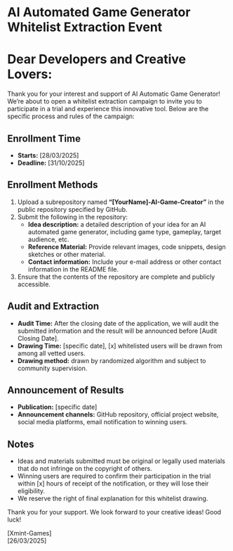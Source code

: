 #  AI Automated Game Generator Whitelist Extraction Event
# Dear Developers and Creative Lovers:
Thank you for your interest and support of AI Automatic Game Generator! We’re about to open a whitelist extraction campaign to invite you to participate in a trial and experience this innovative tool. Below are the specific process and rules of the campaign:

## Enrollment Time
- **Starts:** [28/03/2025]
- **Deadline:** [31/10/2025]

## Enrollment Methods
1. Upload a subrepository named **“[YourName]-AI-Game-Creator”** in the public repository specified by GitHub.
2. Submit the following in the repository:
    - **Idea description:** a detailed description of your idea for an AI automated game generator, including game type, gameplay, target audience, etc.
    - **Reference Material:** Provide relevant images, code snippets, design sketches or other material.
    - **Contact information:** Include your e-mail address or other contact information in the README file.
3. Ensure that the contents of the repository are complete and publicly accessible.

## Audit and Extraction
- **Audit Time:** After the closing date of the application, we will audit the submitted information and the result will be announced before [Audit Closing Date].
- **Drawing Time:** [specific date], [x] whitelisted users will be drawn from among all vetted users.
- **Drawing method:** drawn by randomized algorithm and subject to community supervision.

## Announcement of Results
- **Publication:** [specific date]
- **Announcement channels:** GitHub repository, official project website, social media platforms, email notification to winning users.

## Notes
- Ideas and materials submitted must be original or legally used materials that do not infringe on the copyright of others.
- Winning users are required to confirm their participation in the trial within [x] hours of receipt of the notification, or they will lose their eligibility.
- We reserve the right of final explanation for this whitelist drawing.

Thank you for your support. We look forward to your creative ideas! Good luck!

[Xmint-Games]  
[26/03/2025]
